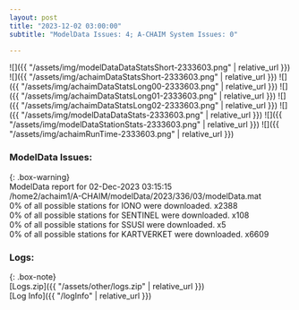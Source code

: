 ```yaml
---
layout: post
title: "2023-12-02 03:00:00"
subtitle: "ModelData Issues: 4; A-CHAIM System Issues: 0"

---
```


![]({{ "/assets/img/modelDataDataStatsShort-2333603.png" | relative_url }})
![]({{ "/assets/img/achaimDataStatsShort-2333603.png" | relative_url }})
![]({{ "/assets/img/achaimDataStatsLong00-2333603.png" | relative_url }})
![]({{ "/assets/img/achaimDataStatsLong01-2333603.png" | relative_url }})
![]({{ "/assets/img/achaimDataStatsLong02-2333603.png" | relative_url }})
![]({{ "/assets/img/modelDataDataStats-2333603.png" | relative_url }})
![]({{ "/assets/img/modelDataStationStats-2333603.png" | relative_url }})
![]({{ "/assets/img/achaimRunTime-2333603.png" | relative_url }})


### ModelData Issues:  
  
{: .box-warning}  
 ModelData report for 02-Dec-2023 03:15:15   
 /home2/achaim1/A-CHAIM/modelData/2023/336/03/modelData.mat   
 0% of all possible stations for IONO were downloaded. x2388   
 0% of all possible stations for SENTINEL were downloaded. x108   
 0% of all possible stations for SSUSI were downloaded. x5   
 0% of all possible stations for KARTVERKET were downloaded. x6609   
  


### Logs:  
  
{: .box-note}  
[Logs.zip]({{ "/assets/other/logs.zip" | relative_url }})  
[Log Info]({{ "/logInfo" | relative_url }})  
